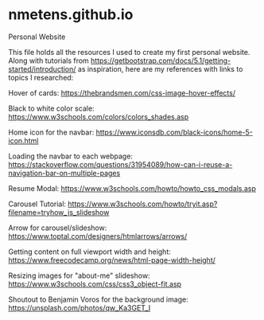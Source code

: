 # nmetens.github.io
Personal Website

This file holds all the resources I used to create my first personal website. Along with tutorials from https://getbootstrap.com/docs/5.1/getting-started/introduction/ as inspiration, here are my references with links to topics I researched:

Hover of cards:
https://thebrandsmen.com/css-image-hover-effects/ 

Black to white color scale:
https://www.w3schools.com/colors/colors_shades.asp

Home icon for the navbar:
https://www.iconsdb.com/black-icons/home-5-icon.html

Loading the navbar to each webpage:
https://stackoverflow.com/questions/31954089/how-can-i-reuse-a-navigation-bar-on-multiple-pages

Resume Modal:
https://www.w3schools.com/howto/howto_css_modals.asp

Carousel Tutorial:
https://www.w3schools.com/howto/tryit.asp?filename=tryhow_js_slideshow

Arrow for carousel/slideshow:
https://www.toptal.com/designers/htmlarrows/arrows/

Getting content on full viewport width and height:
https://www.freecodecamp.org/news/html-page-width-height/

Resizing images for "about-me" slideshow:
https://www.w3schools.com/css/css3_object-fit.asp

Shoutout to Benjamin Voros for the background image:
https://unsplash.com/photos/qw_Ka3GET_I
